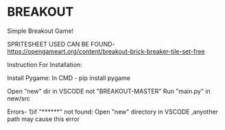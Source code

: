 # BREAKOUT
Simple Breakout Game!

SPRITESHEET USED CAN BE FOUND-
https://opengameart.org/content/breakout-brick-breaker-tile-set-free

Instruction For Installation:

Install Pygame: In CMD - pip install pygame

Open "new" dir in VSCODE not "BREAKOUT-MASTER" Run "main.py" in new/src

Errors- 1)if "******" not found: Open "new" directory in VSCODE ,anyother path may cause this error
